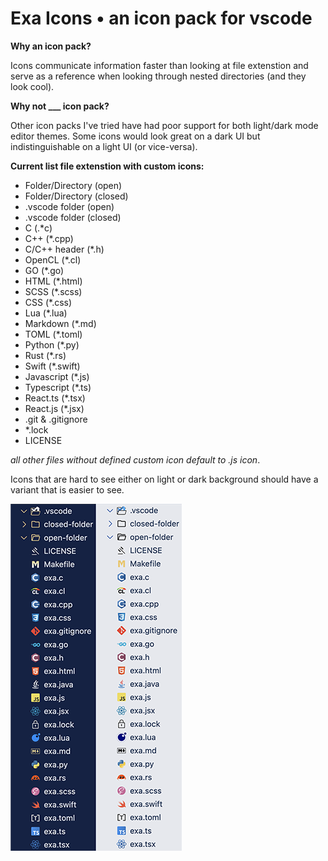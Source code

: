 # Exa Icons • an icon pack for vscode

**Why an icon pack?**

Icons communicate information faster than looking at file extenstion and serve as a reference when looking through nested directories (and they look cool).

**Why not ___ icon pack?**

Other icon packs I've tried have had poor support for both light/dark mode editor themes. Some icons would look great on a dark UI but indistinguishable on a light UI (or vice-versa).

**Current list file extenstion with custom icons:**

- Folder/Directory (open)
- Folder/Directory (closed)
- .vscode folder (open)
- .vscode folder (closed)
- C (.*c)
- C++ (*.cpp)
- C/C++ header (*.h)
- OpenCL (*.cl)
- GO (*.go)
- HTML (*.html)
- SCSS (*.scss)
- CSS (*.css)
- Lua (*.lua)
- Markdown (*.md)
- TOML (*.toml)
- Python (*.py)
- Rust (*.rs)
- Swift (*.swift)
- Javascript (*.js)
- Typescript (*.ts)
- React.ts (*.tsx)
- React.js (*.jsx)
- .git & .gitignore
- *.lock
- LICENSE

*all other files without defined custom icon default to .js icon*.

Icons that are hard to see either on light or dark background should have a variant that is easier to see.


![ExaIcons Preview](/screenshots/preview-sidebyside.png)